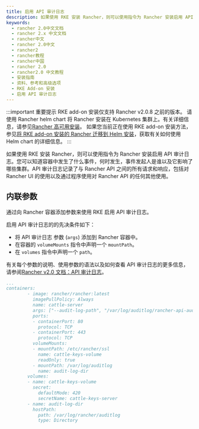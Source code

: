 ```yaml
---
title: 启用 API 审计日志
description: 如果使用 RKE 安装 Rancher，则可以使用指令为 Rancher 安装启用 API 审计日志。您可以知道容器中发生了什么事件，何时发生，事件发起人是谁以及它影响了哪些集群。API 审计日志记录了与 Rancher API 之间的所有请求和响应，包括对 Rancher UI 的使用以及通过程序使用对 Rancher API 的任何其他使用。
keywords:
  - rancher 2.0中文文档
  - rancher 2.x 中文文档
  - rancher中文
  - rancher 2.0中文
  - rancher2
  - rancher教程
  - rancher中国
  - rancher 2.0
  - rancher2.0 中文教程
  - 安装指南
  - 资料、参考和高级选项
  - RKE Add-on 安装
  - 启用 API 审计日志
---
```


:::important 重要提示
RKE add-on 安装仅支持 Rancher v2.0.8 之前的版本。
请使用 Rancher helm chart 将 Rancher 安装在 Kubernetes 集群上。有关详细信息，请参见[Rancher 高可用安装](/docs/rancher2/installation/k8s-install/_index)。
如果您当前正在使用 RKE add-on 安装方法，参见[将 RKE add-on 安装的 Rancher 迁移到 Helm 安装](/docs/rancher2/installation_new/install-rancher-on-k8s/upgrades/migrating-from-rke-add-on/_index)，获取有关如何使用 Helm chart 的详细信息。
:::

如果使用 RKE 安装 Rancher，则可以使用指令为 Rancher 安装启用 API 审计日志。您可以知道容器中发生了什么事件，何时发生，事件发起人是谁以及它影响了哪些集群。API 审计日志记录了与 Rancher API 之间的所有请求和响应，包括对 Rancher UI 的使用以及通过程序使用对 Rancher API 的任何其他使用。

## 内联参数

通过向 Rancher 容器添加参数来使用 RKE 启用 API 审计日志。

启用 API 审计日志的的先决条件如下：

- 将 API 审计日志 参数 (`args`) 添加到 Rancher 容器中。
- 在容器的 `volumeMounts` 指令中声明一个 `mountPath`。
- 在 `volumes` 指令中声明一个 `path`。

有关每个参数的说明、使用参数的语法以及如何查看 API 审计日志的更多信息，请参阅[Rancher v2.0 文档：API 审计日志](/docs/rancher2/installation/options/api-audit-log/_index)。

```yaml
...
containers:
        - image: rancher/rancher:latest
          imagePullPolicy: Always
          name: cattle-server
          args: ["--audit-log-path", "/var/log/auditlog/rancher-api-audit.log", "--audit-log-maxbackup", "5", "--audit-log-maxsize", "50", "--audit-level", "2"]
          ports:
          - containerPort: 80
            protocol: TCP
          - containerPort: 443
            protocol: TCP
          volumeMounts:
          - mountPath: /etc/rancher/ssl
            name: cattle-keys-volume
            readOnly: true
          - mountPath: /var/log/auditlog
            name: audit-log-dir
        volumes:
        - name: cattle-keys-volume
          secret:
            defaultMode: 420
            secretName: cattle-keys-server
        - name: audit-log-dir
          hostPath:
            path: /var/log/rancher/auditlog
            type: Directory
```
